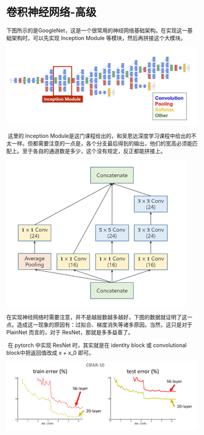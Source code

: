 # 卷积神经网络-高级

​		下图所示的是GoogleNet，这是一个很常用的神经网络基础架构。在实现这一基础架构时，可以先实现 Inception Module 等模块，然后再拼接这个大模块。

![image-20200821151454723](src-PyTorch深度学习实践/image-20200821151454723.png)

​		这里的 Inception Module是这门课程给出的，和吴恩达深度学习课程中给出的不太一样。但都需要注意的一点是，各个分支最后得到的输出，他们的宽高必须能匹配上。至于各自的通道数是多少，这个没有规定，反正都能拼接上。

<img src="src-PyTorch深度学习实践/image-20200821152018424.png" style="zoom:60%" />

​		在实现神经网络时需要注意，并不是越层数越多越好，下图的数据就证明了这一点。造成这一现象的原因有：过拟合、梯度消失等诸多原因。当然，这只是对于 PlainNet 而言的，对于 ResNet，那就是多多益善了。

​		在 pytorch 中实现 ResNet 时，其实就是在 identity block 或 convolutional block中把返回值改成 x + x_0 即可。

![image-20200821154832613](src-PyTorch深度学习实践/image-20200821154832613.png)

